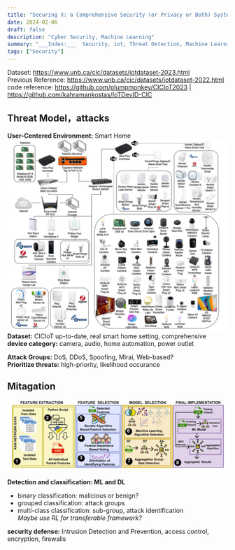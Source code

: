 ```yaml
---
title: "Securing X: a Comprehensive Security (or Privacy or Both) System"
date: 2024-02-06
draft: false
description: "Cyber Security, Machine Learning"
summary: "___Index:___  Security, iot, Threat Detection, Machine Learning"
tags: ["Security"]
---
```

Dataset: https://www.unb.ca/cic/datasets/iotdataset-2023.html  
Previous Reference: https://www.unb.ca/cic/datasets/iotdataset-2022.html   
code reference: https://github.com/plumpmonkey/CICIoT2023 | https://github.com/kahramankostas/IoTDevID-CIC
## Threat Model，attacks
__User-Centered Environment:__ Smart Home
![cic_topology](cic-topology-2023.jpg)
__Dataset:__ CICIoT up-to-date, real smart home setting, comprehensive     
__device category:__ camera, audio, home automation, power outlet

__Attack Groups:__ DoS, DDoS, Spoofing, Mirai, Web-based?   
__Prioritize threats:__ high-priority, likelihood occurance


## Mitagation
![workflow](workflow.png)  

__Detection and classification: ML and DL__  
- binary classification: malicious or benign?
- grouped classification: attack groups
- multi-class classification: sub-group, attack identification   
_Maybe use RL for transferable framework?_

__security defense:__ Intrusion Detection and Prevention, access control, encryption, firewalls
